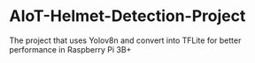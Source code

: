 # AIoT-Helmet-Detection-Project
The project that uses Yolov8n and convert into TFLite for better performance in Raspberry Pi 3B+
